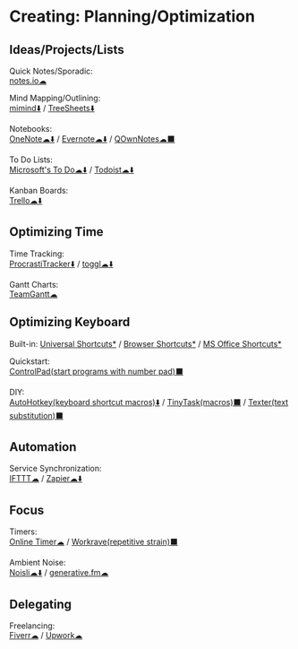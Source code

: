 # Creating: Planning/Optimization

## Ideas/Projects/Lists

Quick Notes/Sporadic:  
  [notes.io☁](http://notes.io/)
  
Mind Mapping/Outlining:  
  [mimind⬇️](https://mimind.cryptobees.com/) / 
  [TreeSheets⬇️](http://strlen.com/treesheets/)
  
Notebooks:  
  [OneNote️☁⬇️](https://www.onenote.com/) / 
  [Evernote☁⬇️](https://evernote.com/) / 
  [QOwnNotes☁⬛](https://www.qownnotes.org/)
  
To Do Lists:  
  [Microsoft's To Do☁⬇️](https://to-do.microsoft.com/) / 
  [Todoist☁⬇️](https://todoist.com/)
  
Kanban Boards:  
  [Trello☁⬇️](https://trello.com/)
  
## Optimizing Time

Time Tracking:  
  [ProcrastiTracker⬇️](http://strlen.com/procrastitracker/) / 
  [toggl☁⬇️](https://toggl.com/)
  
Gantt Charts:  
  [TeamGantt☁](https://www.teamgantt.com/)
  
## Optimizing Keyboard

Built-in:
  [Universal Shortcuts*](https://stucky.tech/toolbox/u) / 
  [Browser Shortcuts*](https://stucky.tech/toolbox/b) / 
  [MS Office Shortcuts*](https://stucky.tech/toolbox/o)
  
Quickstart:  
  [ControlPad(start programs with number pad)⬛](https://sector-seven.com/software/controlpad)
  
DIY:  
  [AutoHotkey(keyboard shortcut macros)⬇️](https://www.autohotkey.com/) / 
  [TinyTask(macros)⬛](https://www.tinytask.net/) / 
  [Texter(text substitution)⬛](https://texter.en.softonic.com/)
  
## Automation

Service Synchronization:  
  [IFTTT☁](https://ifttt.com) / 
  [Zapier☁⬇️](https://zapier.com/)
  
## Focus

Timers:  
  [Online Timer☁](http://www.timer-tab.com/) / 
  [Workrave(repetitive strain)⬛](http://www.workrave.org/)
  
Ambient Noise:  
  [Noisli☁⬇️](https://www.noisli.com/) / 
  [generative.fm☁](https://generative.fm/)
  
## Delegating

Freelancing:  
  [Fiverr☁](https://www.fiverr.com/) / 
  [Upwork☁](https://www.upwork.com/)
